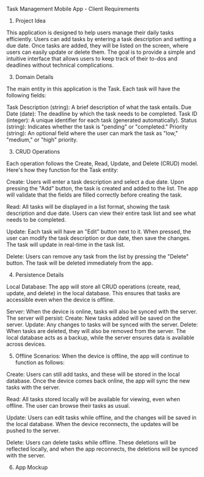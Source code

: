 Task Management Mobile App - Client Requirements


1. Project Idea
   
This application is designed to help users manage their daily tasks efficiently. Users can add tasks by entering a task description and setting a due date. Once tasks are added, they will be listed on the screen, where users can easily update or delete them. The goal is to provide a simple and intuitive interface that allows users to keep track of their to-dos and deadlines without technical complications.





3. Domain Details

The main entity in this application is the Task. Each task will have the following fields:

Task Description (string): A brief description of what the task entails.
Due Date (date): The deadline by which the task needs to be completed.
Task ID (integer): A unique identifier for each task (generated automatically).
Status (string): Indicates whether the task is "pending" or "completed."
Priority (string): An optional field where the user can mark the task as "low," "medium," or "high" priority.





3. CRUD Operations
   
Each operation follows the Create, Read, Update, and Delete (CRUD) model. Here's how they function for the Task entity:

Create: 
Users will enter a task description and select a due date. Upon pressing the "Add" button, the task is created and added to the list. The app will validate that the fields are filled correctly before creating the task.

Read: 
All tasks will be displayed in a list format, showing the task description and due date. Users can view their entire task list and see what needs to be completed.

Update: 
Each task will have an "Edit" button next to it. When pressed, the user can modify the task description or due date, then save the changes. The task will update in real-time in the task list.

Delete: Users can remove any task from the list by pressing the "Delete" button. The task will be deleted immediately from the app.





4. Persistence Details

Local Database: The app will store all CRUD operations (create, read, update, and delete) in the local database. This ensures that tasks are accessible even when the device is offline.

Server: When the device is online, tasks will also be synced with the server. The server will persist:
	Create: New tasks added will be saved on the server.
	Update: Any changes to tasks will be synced with the server.
	Delete: When tasks are deleted, they will also be removed from the server.
	The local database acts as a backup, while the server ensures data is available across devices.




5. Offline Scenarios: When the device is offline, the app will continue to function as follows:

Create: 
Users can still add tasks, and these will be stored in the local database. Once the device comes back online, the app will sync the new tasks with the server.

Read: 
All tasks stored locally will be available for viewing, even when offline. The user can browse their tasks as usual.

Update: Users can edit tasks while offline, and the changes will be saved in the local database. When the device reconnects, the updates will be pushed to the server.

Delete: Users can delete tasks while offline. These deletions will be reflected locally, and when the app reconnects, the deletions will be synced with the server.




6. App Mockup 
